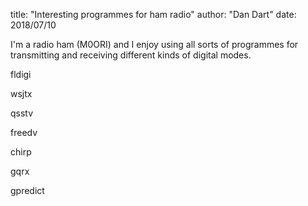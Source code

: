 title: "Interesting programmes for ham radio"
author: "Dan Dart"
date: 2018/07/10

I'm a radio ham (M0ORI) and I enjoy using all sorts of programmes for transmitting and receiving different kinds of digital modes.

fldigi

wsjtx

qsstv

freedv

chirp 

gqrx

gpredict

